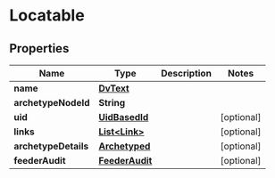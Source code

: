# Locatable

## Properties
Name | Type | Description | Notes
------------ | ------------- | ------------- | -------------
**name** | [**DvText**](DvText.md) |  | 
**archetypeNodeId** | **String** |  | 
**uid** | [**UidBasedId**](UidBasedId.md) |  |  [optional]
**links** | [**List&lt;Link&gt;**](Link.md) |  |  [optional]
**archetypeDetails** | [**Archetyped**](Archetyped.md) |  |  [optional]
**feederAudit** | [**FeederAudit**](FeederAudit.md) |  |  [optional]
